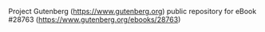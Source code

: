 Project Gutenberg (https://www.gutenberg.org) public repository for eBook #28763 (https://www.gutenberg.org/ebooks/28763)

